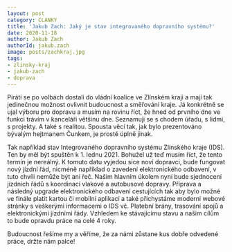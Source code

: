 ```yaml
---
layout: post
category: CLANKY
title: 'Jakub Zach: Jaký je stav integrovaného dopravního systému?'
date: 2020-11-18
author: Jakub Zach
authorId: jakub.zach
image: posts/zachkraj.jpg
tags: 
- zlinsky-kraj
- jakub-zach
- doprava
---
```

Piráti se po volbách dostali do vládní koalice ve Zlínském kraji a mají tak jedinečnou možnost ovlivnit budoucnost a směřování kraje. Já konkrétně se ujal výboru pro dopravu a musím na rovinu říct, že hned od prvního dne ve funkci trávím v kanceláři většinu dne. Seznamuji se s chodem úřadu, s lidmi, s projekty. A také s realitou. Spousta věcí tak, jak bylo prezentováno bývalým hejtmanem Čunkem, je prostě úplně jinak. 

Tak například stav Integrovaného dopravního systému Zlínského kraje (IDS). Ten by měl být spuštěn k 1. lednu 2021. Bohužel už teď musím říct, že tento termín je nereálný. K tomuto datu vyjedou sice noví dopravci, bude fungovat nový jízdní řád, nicméně například o zavedení elektronického odbavení, v tuto chvíli nemůže být ani řeč. Našim hlavním úkolem nyní bude sjednocení jízdních řádů s koordinací vlakové a autobusové dopravy. Příprava a následný upgrade elektronického odbavení cestujících tak aby bylo možné ve finále platit kartou či mobilní aplikací a také přichystáme moderní webové stránky s veškerými informacemi o IDS vč. Platební brány, trasování spojů a elektronickými jízdními řády. Vzhledem ke stávajícímu stavu a našim cílům to bude opravdu práce na celé 4 roky.  

Budoucnost řešíme my a věříme, že za námi zůstane kus dobře odvedené práce, držte nám palce!
